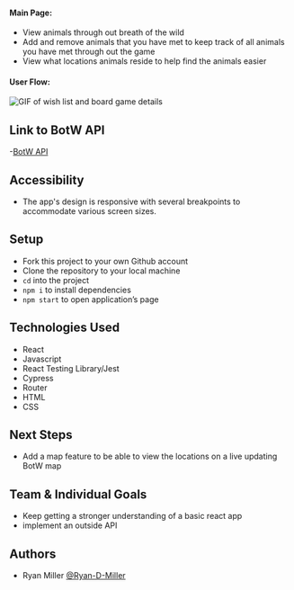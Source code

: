#### Main Page:
- View animals through out breath of the wild 
- Add and remove animals that you have met to keep track of all animals you have met through out the game
- View what locations animals reside to help find the animals easier


#### User Flow:

 ![GIF of wish list and board game details](https://media.giphy.com/media/5syk7UddIQ66o6YgMr/giphy.gif)
 
## Link to BotW API
-[BotW API](https://gadhagod.github.io/Hyrule-Compendium-API/#/)

## Accessibility
- The app's design is responsive with several breakpoints to accommodate various screen sizes.



## Setup
- Fork this project to your own Github account
- Clone the repository to your local machine
- `cd` into the project
- `npm i` to install dependencies
- `npm start` to open application’s page

## Technologies Used
- React
- Javascript
- React Testing Library/Jest
- Cypress
- Router
- HTML
- CSS

## Next Steps
- Add a map feature to be able to view the locations on a live updating BotW map 

## Team & Individual Goals
- Keep getting a stronger understanding of a basic react app
- implement an outside API

## Authors
- Ryan Miller [@Ryan-D-Miller](https://github.com/Ryan-D-Miller)

